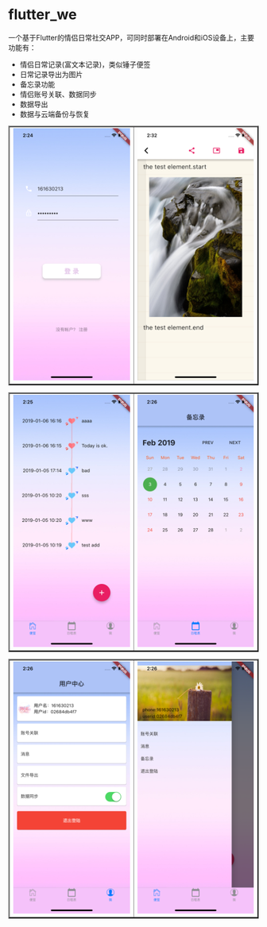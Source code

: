 # flutter_we

一个基于Flutter的情侣日常社交APP，可同时部署在Android和iOS设备上，主要功能有：

- 情侣日常记录(富文本记录)，类似锤子便签
- 日常记录导出为图片
- 备忘录功能
- 情侣账号关联、数据同步
- 数据导出
- 数据与云端备份与恢复



<table border="2px">
    <tr>
    <td>
        <img src=./img/1.png alt=""/>
        </td>
        <td>
         <img src=./img/3.png alt=""/>
        </td>
    </tr>
</table>



<table border="2px">
    <tr>
    <td>
        <img src=./img/2.png alt=""/>
        </td>
        <td>
         <img src=./img/4.png alt=""/>
        </td>
    </tr>
</table>



<table border="2px">
    <tr>
    <td>
        <img src=./img/5.png alt=""/>
        </td>
        <td>
         <img src=./img/6.png alt=""/>
        </td>
    </tr>
</table>

